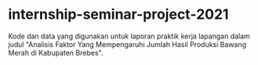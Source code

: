 # internship-seminar-project-2021
Kode dan data yang digunakan untuk laporan praktik kerja lapangan dalam judul "Analisis Faktor Yang Mempengaruhi Jumlah Hasil Produksi Bawang Merah di Kabupaten Brebes".
